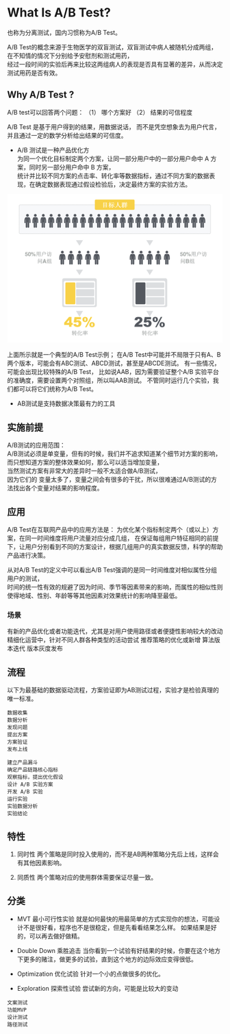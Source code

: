 # What Is A/B Test?

也称为分离测试，国内习惯称为A/B Test。

A/B Test的概念来源于生物医学的双盲测试，双盲测试中病人被随机分成两组，在不知情的情况下分别给予安慰剂和测试用药，  
经过一段时间的实验后再来比较这两组病人的表现是否具有显著的差异，从而决定测试用药是否有效。

## Why A/B Test ?

A/B test可以回答两个问题：
（1）   哪个方案好
（2）   结果的可信程度

A/B Test 是基于用户得到的结果，用数据说话， 而不是凭空想象去为用户代言，并且通过一定的数学分析给出结果的可信度。

* A/B 测试是一种产品优化方   
为同一个优化目标制定两个方案，让同一部分用户中的一部分用户命中 A 方案，同时另一部分用户命中 B 方案，  
统计并比较不同方案的点击率、转化率等数据指标，通过不同方案的数据表现，在确定数据表现通过假设检验后，决定最终方案的实验方法。

![](_pic/ABTest.jpeg)

上面所示就是一个典型的A/B Test示例；
在A/B Test中可能并不局限于只有A、B两个版本，可能会有ABC测试、ABCD测试，甚至是ABCDE测试。
有一些情况，可能会出现比较特殊的A/B Test，
比如说AAB，因为需要验证整个A/B 实验平台的准确度，需要设置两个对照组，所以叫AAB测试。
不管同时运行几个实验，我们都可以将它们统称为A/B Test。

* AB测试是支持数据决策最有力的工具

## 实施前提

A/B测试的应用范围：  
A/B测试必须是单变量，但有的时候，我们并不追求知道某个细节对方案的影响，  
而只想知道方案的整体效果如何，那么可以适当增加变量，  
当然测试方案有非常大的差异时一般不太适合做A/B测试，  
因为它们的 变量太多了，变量之间会有很多的干扰，所以很难通过A/B测试的方法找出各个变量对结果的影响程度。

## 应用

A/B Test在互联网产品中的应用方法是：
为优化某个指标制定两个（或以上）方案，在同一时间维度将用户流量对应分成几组，
在保证每组用户特征相同的前提下，让用户分别看到不同的方案设计，根据几组用户的真实数据反馈，科学的帮助产品进行决策。

从对A/B Test的定义中可以看出A/B Test强调的是同一时间维度对相似属性分组用户的测试，  
时间的统一性有效的规避了因为时间、季节等因素带来的影响，而属性的相似性则使得地域、性别、年龄等等其他因素对效果统计的影响降至最低。

### 场景

有新的产品优化或者功能迭代，尤其是对用户使用路径或者便捷性影响较大的改动
精细化运营中，针对不同人群各种类型的活动尝试
推荐策略的优化或新增
算法版本迭代
版本灰度发布

## 流程

以下为最基础的数据驱动流程，方案验证即为AB测试过程，实验才是检验真理的唯一标准。
```text
数据收集
数据分析
发现问题
提出方案
方案验证
发布上线
```
```text
建立产品漏斗 
确定产品链路核心指标
观察指标，提出优化假设
设计 A/B 实验方案
开发 A/B 实验
运行实验
实验数据分析
实验结论
```

## 特性

1. 同时性
两个策略是同时投入使用的，而不是AB两种策略分先后上线，这样会有其他因素影响。

2. 同质性
两个策略对应的使用群体需要保证尽量一致。

## 分类

* MVT 最小可行性实验
就是如何最快的用最简单的方式实现你的想法，可能设计不是很好看，程序也不是很稳定，但是先看看结果怎么样。
如果结果是好的，可以再去做好做精。

* Double Down 乘胜追击
当你看到一个试验有好结果的时候，你要在这个地方下更多的赌注，做更多的试验，直到这个地方的边际效应变得很低。

* Optimization 优化试验
针对一个小的点做很多的优化。

* Exploration 探索性试验
尝试新的方向，可能是比较大的变动

```text
文案测试
功能MVP
设计测试
路径测试
```
